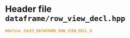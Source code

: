 # Header file `dataframe/row_view_decl.hpp`<a id="dataframe/row_view_decl.hpp"></a>

``` cpp
#define JULES_DATAFRAME_ROW_VIEW_DECL_H
```

